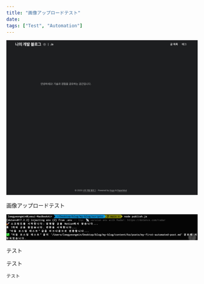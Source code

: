 ```yaml
---
title: "画像アップロードテスト"
date: 
tags: ["Test", "Automation"]
---
```


![](/images/posts/2748b393-c172-803a-9523-d3e766e23752.png)


画像アップロードテスト


![](/images/posts/2748b393-c172-80b5-aff5-e3802e9b8bde.png)


テスト


テスト


```plain text
テスト
```